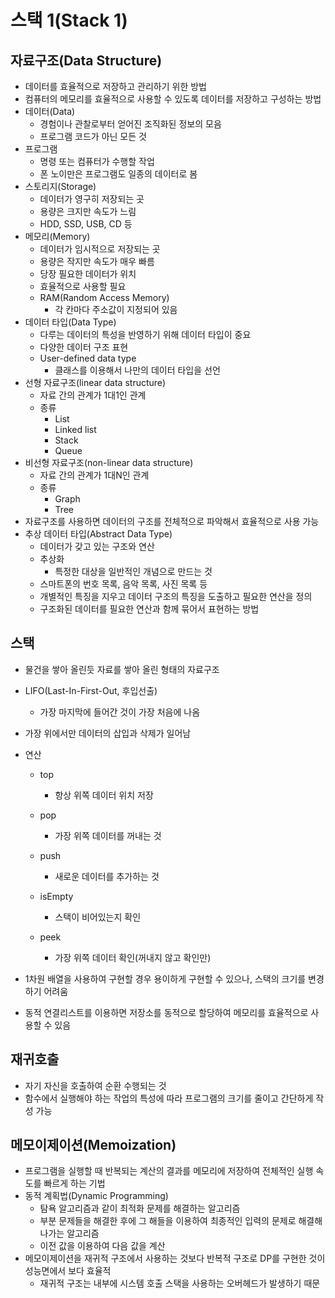 # 스택 1(Stack 1)

## 자료구조(Data Structure)

- 데이터를 효율적으로 저장하고 관리하기 위한 방법
- 컴퓨터의 메모리를 효율적으로 사용할 수 있도록 데이터를 저장하고 구성하는 방법
- 데이터(Data)
  - 경험이나 관찰로부터 얻어진 조직화된 정보의 모음
  - 프로그램 코드가 아닌 모든 것
- 프로그램
  - 명령 또는 컴퓨터가 수행할 작업
  - 폰 노이만은 프로그램도 일종의 데이터로 봄
- 스토리지(Storage)
  - 데이터가 영구히 저장되는 곳
  - 용량은 크지만 속도가 느림
  - HDD, SSD, USB, CD 등
- 메모리(Memory)
  - 데이터가 임시적으로 저장되는 곳
  - 용량은 작지만 속도가 매우 빠름
  - 당장 필요한 데이터가 위치
  - 효율적으로 사용할 필요
  - RAM(Random Access Memory)
    - 각 칸마다 주소값이 지정되어 있음
- 데이터 타입(Data Type)
  - 다루는 데이터의 특성을 반영하기 위해 데이터 타입이 중요
  - 다양한 데이터 구조 표현
  - User-defined data type
    - 클래스를 이용해서 나만의 데이터 타입을 선언
- 선형 자료구조(linear data structure)
  - 자료 간의 관계가 1대1인 관계
  - 종류
    - List
    - Linked list
    - Stack
    - Queue
- 비선형 자료구조(non-linear data structure)
  - 자료 간의 관계가 1대N인 관계
  - 종류
    - Graph
    - Tree
- 자료구조를 사용하면 데이터의 구조를 전체적으로 파악해서 효율적으로 사용 가능
- 추상 데이터 타입(Abstract Data Type)
  - 데이터가 갖고 있는 구조와 연산
  - 추상화
    - 특정한 대상을 일반적인 개념으로 만드는 것
  - 스마트폰의 번호 목록, 음악 목록, 사진 목록 등
  - 개별적인 특징을 지우고 데이터 구조의 특징을 도출하고 필요한 연산을 정의
  - 구조화된 데이터를 필요한 연산과 함께 묶어서 표현하는 방법



## 스택

- 물건을 쌓아 올린듯 자료를 쌓아 올린 형태의 자료구조
- LIFO(Last-In-First-Out, 후입선출)
  - 가장 마지막에 들어간 것이 가장 처음에 나옴
- 가장 위에서만 데이터의 삽입과 삭제가 일어남
- 연산
  - top
    - 항상 위쪽 데이터 위치 저장

  - pop
    - 가장 위쪽 데이터를 꺼내는 것

  - push
    - 새로운 데이터를 추가하는 것

  - isEmpty
    - 스택이 비어있는지 확인

  - peek
    - 가장 위쪽 데이터 확인(꺼내지 않고 확인만)

- 1차원 배열을 사용하여 구현할 경우 용이하게 구현할 수 있으나, 스택의 크기를 변경하기 어려움
- 동적 연결리스트를 이용하면 저장소를 동적으로 할당하여 메모리를 효율적으로 사용할 수 있음



## 재귀호출

- 자기 자신을 호출하여 순환 수행되는 것
- 함수에서 실행해야 하는 작업의 특성에 따라 프로그램의 크기를 줄이고 간단하게 작성 가능



## 메모이제이션(Memoization)

- 프로그램을 실행할 때 반복되는 계산의 결과를 메모리에 저장하여 전체적인 실행 속도를 빠르게 하는 기법
- 동적 계획법(Dynamic Programming)
  - 탐욕 알고리즘과 같이 최적화 문제를 해결하는 알고리즘
  - 부분 문제들을 해결한 후에 그 해들을 이용하여 최종적인 입력의 문제로 해결해나가는 알고리즘
  - 이전 값을 이용하여 다음 값을 계산
- 메모이제이션을 재귀적 구조에서 사용하는 것보다 반복적 구조로 DP를 구현한 것이 성능면에서 보다 효율적
  - 재귀적 구조는 내부에 시스템 호출 스택을 사용하는 오버헤드가 발생하기 때문

